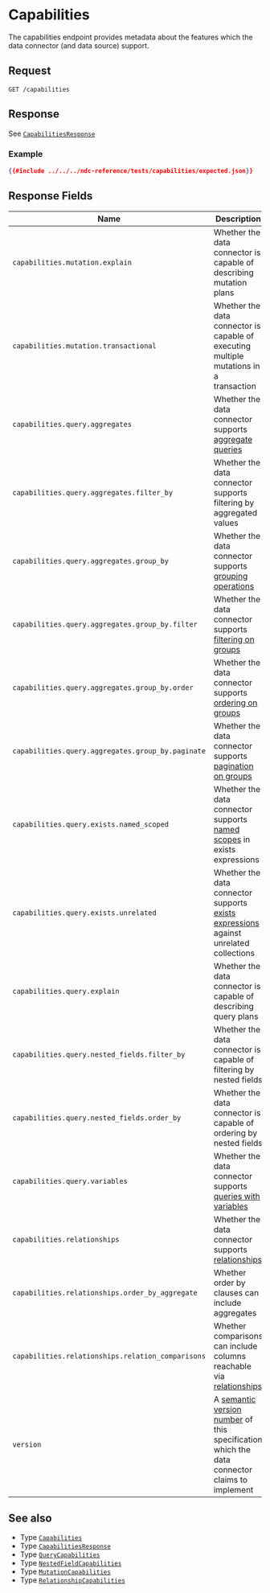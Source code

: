 # Capabilities

The capabilities endpoint provides metadata about the features which the data connector (and data source) support.

## Request

```
GET /capabilities
```

## Response

See [`CapabilitiesResponse`](../reference/types.md#capabilitiesresponse)

### Example

```json
{{#include ../../../ndc-reference/tests/capabilities/expected.json}}
```

## Response Fields

| Name | Description |
|------|-------------|
| `capabilities.mutation.explain` | Whether the data connector is capable of describing mutation plans |
| `capabilities.mutation.transactional` | Whether the data connector is capable of executing multiple mutations in a transaction |
| `capabilities.query.aggregates` | Whether the data connector supports [aggregate queries](queries/aggregates.md) |
| `capabilities.query.aggregates.filter_by` | Whether the data connector supports filtering by aggregated values |
| `capabilities.query.aggregates.group_by` | Whether the data connector supports [grouping operations](queries/grouping.md) |
| `capabilities.query.aggregates.group_by.filter` | Whether the data connector supports [filtering on groups](queries/grouping.md#filtering) |
| `capabilities.query.aggregates.group_by.order` | Whether the data connector supports [ordering on groups](queries/grouping.md#ordering) |
| `capabilities.query.aggregates.group_by.paginate` | Whether the data connector supports [pagination on groups](queries/grouping.md#pagination) |
| `capabilities.query.exists.named_scoped` | Whether the data connector supports [named scopes](queries/filtering.md#referencing-a-column-from-a-collection-in-scope) in exists expressions |
| `capabilities.query.exists.unrelated` | Whether the data connector supports [exists expressions](queries/filtering.md#exists-expressions) against unrelated collections |
| `capabilities.query.explain` | Whether the data connector is capable of describing query plans |
| `capabilities.query.nested_fields.filter_by` | Whether the data connector is capable of filtering by nested fields |
| `capabilities.query.nested_fields.order_by` | Whether the data connector is capable of ordering by nested fields |
| `capabilities.query.variables` | Whether the data connector supports [queries with variables](queries/variables.md) |
| `capabilities.relationships` | Whether the data connector supports [relationships](queries/relationships.md) |
| `capabilities.relationships.order_by_aggregate` | Whether order by clauses can include aggregates |
| `capabilities.relationships.relation_comparisons` | Whether comparisons can include columns reachable via [relationships](queries/relationships.md) |
| `version` | A [semantic version number](https://semver.org) of this specification which the data connector claims to implement |

## See also

- Type [`Capabilities`](../reference/types.md#capabilities)
- Type [`CapabilitiesResponse`](../reference/types.md#capabilitiesresponse)
- Type [`QueryCapabilities`](../reference/types.md#querycapabilities)
- Type [`NestedFieldCapabilities`](../reference/types.md#nestedfieldcapabilities)
- Type [`MutationCapabilities`](../reference/types.md#mutationcapabilities)
- Type [`RelationshipCapabilities`](../reference/types.md#relationshipcapabilities)

